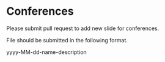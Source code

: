 # Conferences

Please submit pull request to add new slide for conferences.

File should be submitted in the following format.

yyyy-MM-dd-name-description
